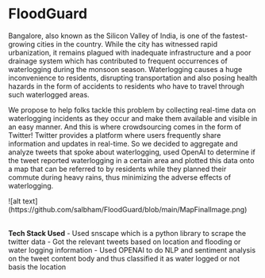 # FloodGuard
<p>Bangalore, also known as the Silicon Valley of India, is one of the fastest-growing cities in the country. While the city has witnessed rapid urbanization, it remains plagued with inadequate infrastructure and a poor drainage system which has contributed to frequent occurrences of waterlogging during the monsoon season. Waterlogging causes a huge inconvenience to residents, disrupting transportation and also posing health hazards in the form of accidents to residents who have to travel through such waterlogged areas.</p>
<p>We propose to help folks tackle this problem by collecting real-time data on waterlogging incidents as they occur and make them available and visible in an easy manner. And this is where crowdsourcing comes in the form of Twitter! Twitter provides a platform where users frequently share information and updates in real-time. So we decided to aggregate and analyze tweets that spoke about waterlogging, used OpenAI to determine if the tweet reported waterlogging in a certain area and plotted this data onto a map that can be referred to by residents while they planned their commute during heavy rains, thus minimizing the adverse effects of waterlogging.
</p>
![alt text](https://github.com/salbham/FloodGuard/blob/main/MapFinalImage.png)<br><br>
<p><b>Tech Stack Used</b>
-  Used snscape which is a python library to scrape the twitter data
-  Got the relevant tweets based on location and flooding or water logging information
-  Used OPENAI to do NLP and sentiment analysis on the tweet content body and thus classified it as water logged or not basis the location 
</p>



